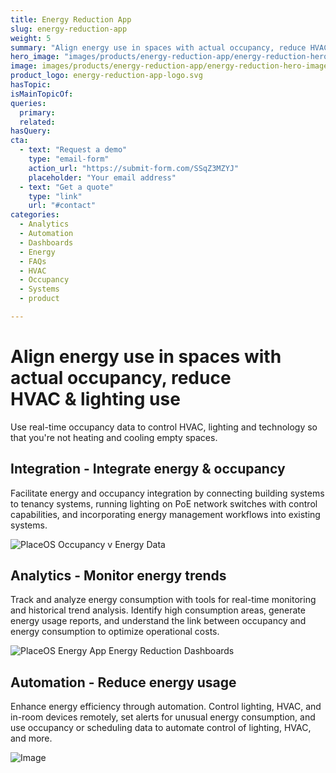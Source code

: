 ```yaml
---
title: Energy Reduction App
slug: energy-reduction-app
weight: 5
summary: "Align energy use in spaces with actual occupancy, reduce HVAC\_&\_lighting use"
hero_image: "images/products/energy-reduction-app/energy-reduction-hero-image-dark.webp"
image: images/products/energy-reduction-app/energy-reduction-hero-image-dark.webp
product_logo: energy-reduction-app-logo.svg
hasTopic:
isMainTopicOf:
queries:
  primary:
  related:
hasQuery:
cta:
  - text: "Request a demo"
    type: "email-form"  
    action_url: "https://submit-form.com/SSqZ3MZYJ"  
    placeholder: "Your email address"
  - text: "Get a quote"
    type: "link"
    url: "#contact" 
categories:
  - Analytics
  - Automation
  - Dashboards
  - Energy
  - FAQs
  - HVAC
  - Occupancy
  - Systems
  - product

---
```

# Align energy use in spaces with actual occupancy, reduce HVAC & lighting use
Use real-time occupancy data to control HVAC, lighting and technology so that you're not heating and cooling empty spaces.

## Integration - Integrate energy & occupancy
Facilitate energy and occupancy integration by connecting building systems to tenancy systems, running lighting on PoE network switches with control capabilities, and incorporating energy management workflows into existing systems.

![PlaceOS Occupancy v Energy Data](/images/products/energy-reduction-app/occupancy-v-energy-copy.webp)

## Analytics - Monitor energy trends
Track and analyze energy consumption with tools for real-time monitoring and historical trend analysis. Identify high consumption areas, generate energy usage reports, and understand the link between occupancy and energy consumption to optimize operational costs.

![PlaceOS Energy App Energy Reduction Dashboards](/images/products/energy-reduction-app/placeos-energy-reduction-app.webp)

## Automation - Reduce energy usage
Enhance energy efficiency through automation. Control lighting, HVAC, and in-room devices remotely, set alerts for unusual energy consumption, and use occupancy or scheduling data to automate control of lighting, HVAC, and more.

![Image](/images/products/energy-reduction-app/list-of-triggers.webp)

